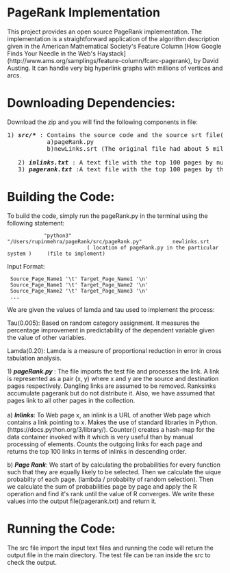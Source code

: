 # PageRank Implementation
<p>
This project provides an open source PageRank implementation. The
implementation is a straightforward application of the algorithm
description given in the American Mathematical Society's Feature
Column [How Google Finds Your Needle in the Web's
Haystack](http://www.ams.org/samplings/feature-column/fcarc-pagerank),
by David Austing. It can handle very big hyperlink graphs with
millions of vertices and arcs.
</p>

# Downloading Dependencies:
<p>
Download the zip and you will find the following components in file: 
</p>

<pre>
1) <b><i>src/*</b></i> : Contains the source code and the source srt file(links.srt) which contains millions of links(56MiB compressed, 245 MiB uncompressed).
           a)pageRank.py
           b)newLinks.srt (The original file had about 5 million+ entries, I had to upload a test version with around 10K entries for Github)
              
   2) <b><i>inlinks.txt</b></i> : A text file with the top 100 pages by number of inlinks, with the title (source URL), rank (1..100), and inlink count on each line.
   3) <b><i>pagerank.txt</b></i> :A text file with the top 100 pages by their PageRank, with title (source URL), rank (1..100) and score on each line.
</pre>

   


# Building the Code:
To build the code, simply run the pageRank.py in the terminal using the following statement:
<div class="language-plaintext highlighter-rouge"><div class="highlight"><pre class="highlight"><code>            "python3"          "/Users/rupinmehra/pageRank/src/pageRank.py"          newlinks.srt
                          ( location of pageRank.py in the particular system )     (file to implement)
</code></pre></div></div>


Input Format:
<div class="language-plaintext highlighter-rouge"><div class="highlight"><pre class="highlight"><code> Source_Page_Name1 '\t' Target_Page_Name1 '\n'
 Source_Page_Name1 '\t' Target_Page_Name2 '\n'
 Source_Page_Name2 '\t' Target_Page_Name3 '\n'
 ...
</code></pre></div></div>

We are given the values of lamda and tau used to implement the process:

Tau(0.005): Based on random category assignment. It measures the percentage improvement in predictability of the dependent variable given the value of other variables.

Lamda(0.20): Lamda is a measure of proportional reduction in error in cross tabulation analysis. 
<div>
1) <b><i>pageRank.py</b></i> : The file imports the test file and processes the link. A link is represented as a pair (x, y) where x and y 
                     are the source and destination pages respectively. Dangling links are assumed to be removed. 
                     Ranksinks accumulate pagerank but do not distribute it. Also, we have assumed that pages link to all other pages in the collection.
<br></br>
a) <b><i>Inlinks</b></i>:
     To Web page x, an inlink is a URL of another Web page which contains a link pointing to x.
     Makes the use of standard libraries in Python. (https://docs.python.org/3/library/).
     Counter() creates a hash-map for the data container invoked with it which is very useful than by manual processing of elements. 
     Counts the outgoing links for each page and returns the top 100 links in terms of inlinks in 
     descending order.


b) <b><i>Page Rank</b></i>:
     We start of by calculating the probabilities for every function such that they are equally likely 
     to be selected. Then we calculate the uique probabilty of each page. (lambda / probabilty of random selection).
     Then we calculate the sum of probabilities page by page and apply the R operation and find it's rank until the value of R converges.
     We write these values into the output file(pagerank.txt) and return it.  
</div>
   
# Running the Code:

The src file import the input text files and running the code will return the output file in the main directory. 
The test file can be ran inside the src to check the output.
